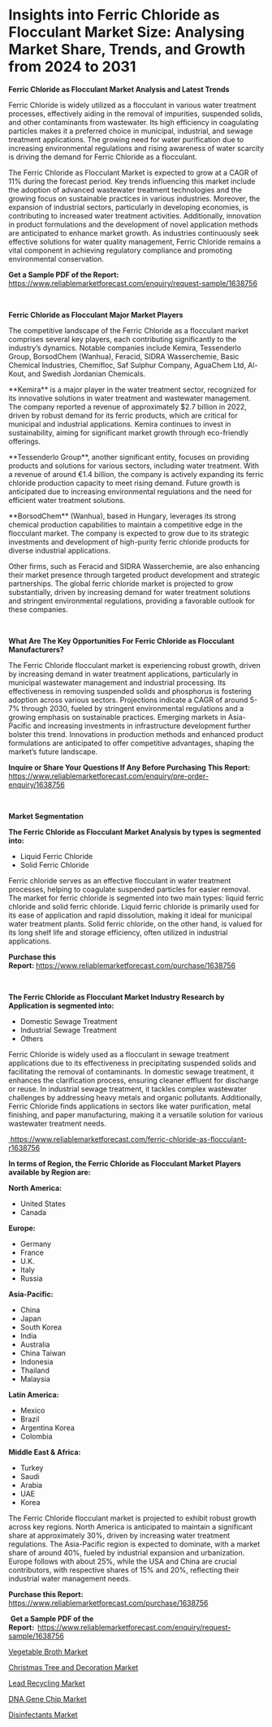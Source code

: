 <p><h1>Insights into Ferric Chloride as Flocculant Market Size: Analysing Market Share, Trends, and Growth from 2024 to 2031</h1></p><p><strong>Ferric Chloride as Flocculant Market Analysis and Latest Trends</strong></p>
<p><p>Ferric Chloride is widely utilized as a flocculant in various water treatment processes, effectively aiding in the removal of impurities, suspended solids, and other contaminants from wastewater. Its high efficiency in coagulating particles makes it a preferred choice in municipal, industrial, and sewage treatment applications. The growing need for water purification due to increasing environmental regulations and rising awareness of water scarcity is driving the demand for Ferric Chloride as a flocculant.</p><p>The Ferric Chloride as Flocculant Market is expected to grow at a CAGR of 11% during the forecast period. Key trends influencing this market include the adoption of advanced wastewater treatment technologies and the growing focus on sustainable practices in various industries. Moreover, the expansion of industrial sectors, particularly in developing economies, is contributing to increased water treatment activities. Additionally, innovation in product formulations and the development of novel application methods are anticipated to enhance market growth. As industries continuously seek effective solutions for water quality management, Ferric Chloride remains a vital component in achieving regulatory compliance and promoting environmental conservation.</p></p>
<p><strong>Get a Sample PDF of the Report:&nbsp;</strong> <a href="https://www.reliablemarketforecast.com/enquiry/request-sample/1638756?utm_campaign=1134&utm_medium=2&utm_source=Github&utm_content=ia&utm_term=25092024&utm_id=ferric-chloride-as-flocculant">https://www.reliablemarketforecast.com/enquiry/request-sample/1638756</a></p>
<p>&nbsp;</p>
<p><strong>Ferric Chloride as Flocculant Major Market Players</strong></p>
<p><p>The competitive landscape of the Ferric Chloride as a flocculant market comprises several key players, each contributing significantly to the industry’s dynamics. Notable companies include Kemira, Tessenderlo Group, BorsodChem (Wanhua), Feracid, SIDRA Wasserchemie, Basic Chemical Industries, Chemifloc, Saf Sulphur Company, AguaChem Ltd, Al-Kout, and Swedish Jordanian Chemicals.</p><p>**Kemira** is a major player in the water treatment sector, recognized for its innovative solutions in water treatment and wastewater management. The company reported a revenue of approximately $2.7 billion in 2022, driven by robust demand for its ferric products, which are critical for municipal and industrial applications. Kemira continues to invest in sustainability, aiming for significant market growth through eco-friendly offerings.</p><p>**Tessenderlo Group**, another significant entity, focuses on providing products and solutions for various sectors, including water treatment. With a revenue of around €1.4 billion, the company is actively expanding its ferric chloride production capacity to meet rising demand. Future growth is anticipated due to increasing environmental regulations and the need for efficient water treatment solutions.</p><p>**BorsodChem** (Wanhua), based in Hungary, leverages its strong chemical production capabilities to maintain a competitive edge in the flocculant market. The company is expected to grow due to its strategic investments and development of high-purity ferric chloride products for diverse industrial applications.</p><p>Other firms, such as Feracid and SIDRA Wasserchemie, are also enhancing their market presence through targeted product development and strategic partnerships. The global ferric chloride market is projected to grow substantially, driven by increasing demand for water treatment solutions and stringent environmental regulations, providing a favorable outlook for these companies.</p></p>
<p>&nbsp;</p>
<p><strong>What Are The Key Opportunities For Ferric Chloride as Flocculant Manufacturers?</strong></p>
<p><p>The Ferric Chloride flocculant market is experiencing robust growth, driven by increasing demand in water treatment applications, particularly in municipal wastewater management and industrial processing. Its effectiveness in removing suspended solids and phosphorus is fostering adoption across various sectors. Projections indicate a CAGR of around 5-7% through 2030, fueled by stringent environmental regulations and a growing emphasis on sustainable practices. Emerging markets in Asia-Pacific and increasing investments in infrastructure development further bolster this trend. Innovations in production methods and enhanced product formulations are anticipated to offer competitive advantages, shaping the market’s future landscape.</p></p>
<p><strong>Inquire or Share Your Questions If Any Before Purchasing This Report:</strong> <a href="https://www.reliablemarketforecast.com/enquiry/pre-order-enquiry/1638756?utm_campaign=1134&utm_medium=2&utm_source=Github&utm_content=ia&utm_term=25092024&utm_id=ferric-chloride-as-flocculant">https://www.reliablemarketforecast.com/enquiry/pre-order-enquiry/1638756</a></p>
<p>&nbsp;</p>
<p><strong>Market Segmentation</strong></p>
<p><strong>The Ferric Chloride as Flocculant Market Analysis by types is segmented into:</strong></p>
<p><ul><li>Liquid Ferric Chloride</li><li>Solid Ferric Chloride</li></ul></p>
<p><p>Ferric chloride serves as an effective flocculant in water treatment processes, helping to coagulate suspended particles for easier removal. The market for ferric chloride is segmented into two main types: liquid ferric chloride and solid ferric chloride. Liquid ferric chloride is primarily used for its ease of application and rapid dissolution, making it ideal for municipal water treatment plants. Solid ferric chloride, on the other hand, is valued for its long shelf life and storage efficiency, often utilized in industrial applications.</p></p>
<p><strong>Purchase this Report:&nbsp;</strong><a href="https://www.reliablemarketforecast.com/purchase/1638756?utm_campaign=1134&utm_medium=2&utm_source=Github&utm_content=ia&utm_term=25092024&utm_id=ferric-chloride-as-flocculant">https://www.reliablemarketforecast.com/purchase/1638756</a></p>
<p>&nbsp;</p>
<p><strong>The Ferric Chloride as Flocculant Market Industry Research by Application is segmented into:</strong></p>
<p><ul><li>Domestic Sewage Treatment</li><li>Industrial Sewage Treatment</li><li>Others</li></ul></p>
<p><p>Ferric Chloride is widely used as a flocculant in sewage treatment applications due to its effectiveness in precipitating suspended solids and facilitating the removal of contaminants. In domestic sewage treatment, it enhances the clarification process, ensuring cleaner effluent for discharge or reuse. In industrial sewage treatment, it tackles complex wastewater challenges by addressing heavy metals and organic pollutants. Additionally, Ferric Chloride finds applications in sectors like water purification, metal finishing, and paper manufacturing, making it a versatile solution for various wastewater treatment needs.</p></p>
<p><a href="https://www.reliablemarketforecast.com/ferric-chloride-as-flocculant-r1638756?utm_campaign=1134&utm_medium=2&utm_source=Github&utm_content=ia&utm_term=25092024&utm_id=ferric-chloride-as-flocculant">&nbsp;https://www.reliablemarketforecast.com/ferric-chloride-as-flocculant-r1638756</a></p>
<p><strong>In terms of Region, the Ferric Chloride as Flocculant Market Players available by Region are:</strong></p>
<p>
    <p> <strong> North America: </strong>
        <ul>
            <li>United States</li>
            <li>Canada</li>
        </ul>
        </p> 
    <p> <strong> Europe: </strong>
        <ul>
            <li>Germany</li>
            <li>France</li>
            <li>U.K.</li>
            <li>Italy</li>
            <li>Russia</li>
        </ul>
        </p> 
    <p> <strong> Asia-Pacific: </strong>
        <ul>
            <li>China</li>
            <li>Japan</li>
            <li>South Korea</li>
            <li>India</li>
            <li>Australia</li>
            <li>China Taiwan</li>
            <li>Indonesia</li>
            <li>Thailand</li>
            <li>Malaysia</li>
        </ul>
        </p> 
    <p> <strong> Latin America: </strong>
        <ul>
            <li>Mexico</li>
            <li>Brazil</li>
            <li>Argentina Korea</li>
            <li>Colombia</li>
        </ul>
        </p> 
    <p> <strong> Middle East & Africa: </strong>
        <ul>
            <li>Turkey</li>
            <li>Saudi</li>
            <li>Arabia</li>
            <li>UAE</li>
            <li>Korea</li>
        </ul>
    </p>
    </p>
<p><p>The Ferric Chloride flocculant market is projected to exhibit robust growth across key regions. North America is anticipated to maintain a significant share at approximately 30%, driven by increasing water treatment regulations. The Asia-Pacific region is expected to dominate, with a market share of around 40%, fueled by industrial expansion and urbanization. Europe follows with about 25%, while the USA and China are crucial contributors, with respective shares of 15% and 20%, reflecting their industrial water management needs.</p></p>
<p><strong>Purchase this Report: </strong><a href="https://www.reliablemarketforecast.com/purchase/1638756?utm_campaign=1134&utm_medium=2&utm_source=Github&utm_content=ia&utm_term=25092024&utm_id=ferric-chloride-as-flocculant">https://www.reliablemarketforecast.com/purchase/1638756</a></p>
<p>&nbsp;<strong>Get a Sample PDF of the Report:&nbsp;&nbsp;</strong><a href="https://www.reliablemarketforecast.com/enquiry/request-sample/1638756?utm_campaign=1134&utm_medium=2&utm_source=Github&utm_content=ia&utm_term=25092024&utm_id=ferric-chloride-as-flocculant">https://www.reliablemarketforecast.com/enquiry/request-sample/1638756</a></p>
<p><strong></strong></p>
<p><p><a href="https://medium.com/@sabbirhadi652/vegetable-broth-market-size-growth-and-industry-analysis-by-market-segmentation-and-regional-ffb6e5b41a47?postPublishedType=repub&utm_campaign=1134&utm_medium=2&utm_source=Github&utm_content=ia&utm_term=25092024&utm_id=ferric-chloride-as-flocculant">Vegetable Broth Market</a></p><p><a href="https://issuu.com/reportprime-2/docs/christmas-tree-and-decoration-marke_831c5f42939933?utm_campaign=1134&utm_medium=2&utm_source=Github&utm_content=ia&utm_term=25092024&utm_id=ferric-chloride-as-flocculant">Christmas Tree and Decoration Market</a></p><p><a href="https://medium.com/@sabbirhadi652/evaluating-global-lead-recycling-market-trends-and-growth-opportunities-by-region-type-91f4d95d7974?utm_campaign=1134&utm_medium=2&utm_source=Github&utm_content=ia&utm_term=25092024&utm_id=ferric-chloride-as-flocculant">Lead Recycling Market</a></p><p><a href="https://www.linkedin.com/pulse/global-dna-gene-chip-market-sector2024-2031-metrics-iqt0f?trackingId=SdBLhGGzQuie%2BYjD2bu2wQ%3D%3D&utm_campaign=1134&utm_medium=2&utm_source=Github&utm_content=ia&utm_term=25092024&utm_id=ferric-chloride-as-flocculant">DNA Gene Chip Market</a></p><p><a href="https://www.linkedin.com/pulse/navigating-disinfectants-market-expert-analysis-forecast-9wvtf?trackingId=UjE1RnIkQUKkEh4oIZWvaw%3D%3D&utm_campaign=1134&utm_medium=2&utm_source=Github&utm_content=ia&utm_term=25092024&utm_id=ferric-chloride-as-flocculant">Disinfectants Market</a></p></p>